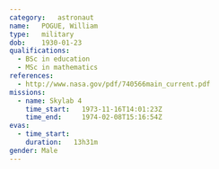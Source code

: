 ```yaml
---
category:	astronaut
name:	POGUE, William
type:	military
dob:	1930-01-23
qualifications:
  - BSc in education
  - MSc in mathematics
references:
  - http://www.nasa.gov/pdf/740566main_current.pdf
missions:
  - name: Skylab 4
    time_start:   1973-11-16T14:01:23Z
    time_end:     1974-02-08T15:16:54Z
evas:
  - time_start: 
    duration:   13h31m
gender:	Male
---
```

